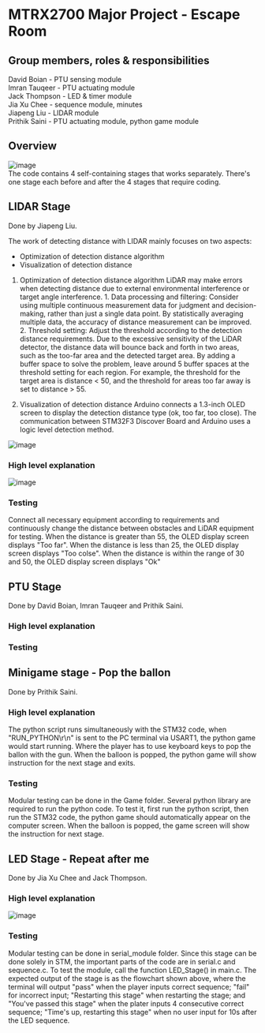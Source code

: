 # MTRX2700 Major Project - Escape Room
## Group members, roles & responsibilities
David Boian - PTU sensing module    
Imran Tauqeer - PTU actuating module    
Jack Thompson - LED & timer module      
Jia Xu Chee - sequence module, minutes     
Jiapeng Liu - LIDAR module    
Prithik Saini - PTU actuating module, python game module   

## Overview
![image](https://github.com/jtho4403/Escape-Room/blob/main/image/flowchart.drawio.png)   
The code contains 4 self-containing stages that works separately. There's one stage each before and after the 4 stages that require coding.

## LIDAR Stage
Done by Jiapeng Liu. 

The work of detecting distance with LIDAR mainly focuses on two aspects:
- Optimization of detection distance algorithm
- Visualization of detection distance

1. Optimization of detection distance algorithm
LiDAR may make errors when detecting distance due to external environmental interference or target angle interference. 1. Data processing and filtering: Consider using multiple continuous measurement data for judgment and decision-making, rather than just a single data point. By statistically averaging multiple data, the accuracy of distance measurement can be improved. 2. Threshold setting: Adjust the threshold according to the detection distance requirements. Due to the excessive sensitivity of the LiDAR detector, the distance data will bounce back and forth in two areas, such as the too-far area and the detected target area. By adding a buffer space to solve the problem, leave around 5 buffer spaces at the threshold setting for each region. For example, the threshold for the target area is distance < 50, and the threshold for areas too far away is set to distance > 55.

2. Visualization of detection distance
Arduino connects a 1.3-inch OLED screen to display the detection distance type (ok, too far, too close). The communication between STM32F3 Discover Board and Arduino uses a logic level detection method.

![image](https://github.com/jtho4403/Escape-Room/blob/main/image/LIDAR%20Circuit%20connection%20diagram.png) 
### High level explanation
![image](https://github.com/jtho4403/Escape-Room/blob/main/image/Logic%20diagram%20of%20laser%20detection%20LIDAR.png)  
### Testing
Connect all necessary equipment according to requirements and continuously change the distance between obstacles and LiDAR equipment for testing. When the distance is greater than 55, the OLED display screen displays "Too far". When the distance is less than 25, the OLED display screen displays "Too colse". When the distance is within the range of 30 and 50, the OLED display screen displays "Ok"

## PTU Stage
Done by David Boian, Imran Tauqeer and Prithik Saini.    
### High level explanation

### Testing

## Minigame stage - Pop the ballon
Done by Prithik Saini.    
### High level explanation
The python script runs simultaneously with the STM32 code, when "RUN_PYTHON\r\n" is sent to the PC terminal via USART1, the python game would start running. Where the player has to use keyboard keys to pop the ballon with the gun. When the balloon is popped, the python game will show instruction for the next stage and exits.

### Testing
Modular testing can be done in the Game folder. Several python library are required to run the python code. To test it, first run the python script, then run the STM32 code, the python game should automatically appear on the computer screen. When the balloon is popped, the game screen will show the instruction for next stage.

## LED Stage - Repeat after me
Done by Jia Xu Chee and Jack Thompson.    
### High level explanation
![image](https://github.com/jtho4403/Escape-Room/blob/main/image/Stage2.drawio.png)   
### Testing
Modular testing can be done in serial_module folder. Since this stage can be done solely in STM, the important parts of the code are in serial.c and sequence.c. To test the module, call the function LED_Stage() in main.c. The expected output of the stage is as the flowchart shown above, where the terminal will output "pass" when the player inputs correct sequence; "fail" for incorrect input; "Restarting this stage" when restarting the stage; and "You've passed this stage" when the plater inputs 4 consecutive correct sequence; "Time's up, restarting this stage" when no user input for 10s after the LED sequence.
